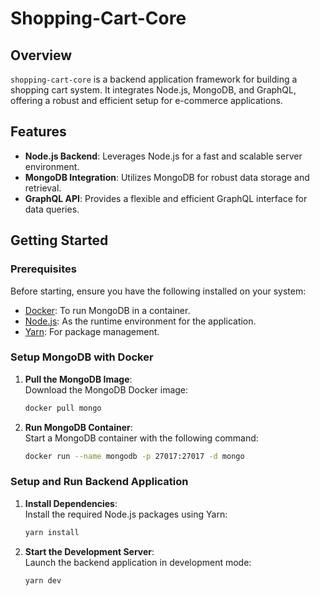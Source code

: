 # Shopping-Cart-Core

## Overview
`shopping-cart-core` is a backend application framework for building a shopping cart system. It integrates Node.js, MongoDB, and GraphQL, offering a robust and efficient setup for e-commerce applications.

## Features
- **Node.js Backend**: Leverages Node.js for a fast and scalable server environment.
- **MongoDB Integration**: Utilizes MongoDB for robust data storage and retrieval.
- **GraphQL API**: Provides a flexible and efficient GraphQL interface for data queries.

## Getting Started

### Prerequisites
Before starting, ensure you have the following installed on your system:
- [Docker](https://www.docker.com/get-started): To run MongoDB in a container.
- [Node.js](https://nodejs.org/en/): As the runtime environment for the application.
- [Yarn](https://yarnpkg.com/): For package management.

### Setup MongoDB with Docker

1. **Pull the MongoDB Image**:  
   Download the MongoDB Docker image:
   ```bash
   docker pull mongo
2. **Run MongoDB Container**:  
   Start a MongoDB container with the following command:
   ```bash
   docker run --name mongodb -p 27017:27017 -d mongo

### Setup and Run Backend Application

1. **Install Dependencies**:  
   Install the required Node.js packages using Yarn:
   ```bash
   yarn install
2. **Start the Development Server**:  
   Launch the backend application in development mode:
   ```bash
   yarn dev
